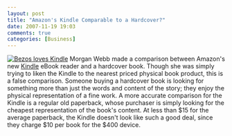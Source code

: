 ```yaml
---
layout: post
title: "Amazon's Kindle Comparable to a Hardcover?"
date: 2007-11-19 19:03
comments: true
categories: [Business]
---
```

<a class="left" title="Bezos loves Kindle" href="http://dinomite.net/wp-content/uploads/2007/11/bezos-loves-kindle.jpg"><img src="http://dinomite.net/wp-content/uploads/2007/11/bezos-loves-kindle.jpg" alt="Bezos loves Kindle" /></a>
Morgan Webb made a comparison between Amazon's new [Kindle](http://amazon.com/gp/product/B000FI73MA/sr=53-1/qid=1195527445/ref=tr_359161) eBook reader and a hardcover book.  Though she was simply trying to liken the Kindle to the nearest priced physical book product, this is a false comparison.  Someone buying a hardcover book is looking for something more than just the words and content of the story; they enjoy the physical representation of a fine work.  A more accurate comparison for the Kindle is a regular old paperback, whose purchaser is simply looking for the cheapest representation of the book's content.  At less than $15 for the average paperback, the Kindle doesn't look like such a good deal, since they charge $10 per book for the $400 device.
